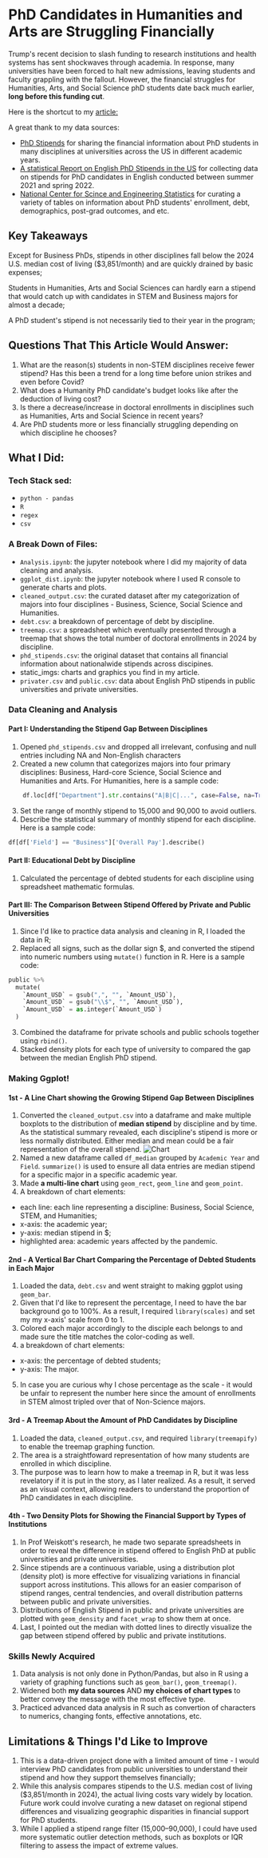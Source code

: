# PhD Candidates in Humanities and Arts are Struggling Financially 
Trump's recent decision to slash funding to research institutions and health systems has sent shockwaves through academia. In response, many universities have been forced to halt new admissions, leaving students and faculty grappling with the fallout. However, the financial struggles for Humanities, Arts, and Social Science phD students date back much earlier, **long before this funding cut**. 

Here is the shortcut to my [article:](https://yatingw24.github.io/phd/)

A great thank to my data sources:
- [PhD Stipends](https://www.phdstipends.com/) for sharing the financial information about PhD students in many disciplines at universities across the US in different academic years.
- [A statistical Report on English PhD Stipends in the US](https://profession.mla.org/english-phd-stipends-in-the-united-states-statistical-report/) for collecting data on stipends for PhD candidates in English conducted between summer 2021 and spring 2022.
- [National Center for Scince and Engineering Statistics](https://ncses.nsf.gov/surveys/doctorate-recipients/2021#data) for curating a variety of tables on information about PhD students' enrollment, debt, demographics, post-grad outcomes, and etc. 


## Key Takeaways 
Except for Business PhDs, stipends in other disciplines fall below the 2024 U.S. median cost of living ($3,851/month) and are quickly drained by basic expenses;

Students in Humanities, Arts and Social Sciences can hardly earn a stipend that would catch up with candidates in STEM and Business majors for almost a decade;

A PhD student's stipend is not necessarily tied to their year in the program;

## Questions That This Article Would Answer:
1. What are the reason(s) students in non-STEM disciplines receive fewer stipend? Has this been a trend for a long time before union strikes and even before Covid?
2. What does a Humanity PhD candidate's budget looks like after the deduction of living cost? 
3. Is there a decrease/increase in doctoral enrollments in disciplines such as Humanities, Arts and Social Science in recent years?
4. Are PhD students more or less financially struggling depending on which discipline he chooses?

## What I Did:
### Tech Stack sed:
 - `python - pandas`
 - `R`
 - `regex`
 - `csv`

### A Break Down of Files:
 - `Analysis.ipynb`: the jupyter notebook where I did my majority of data cleaning and analysis.
  - `ggplot_dist.ipynb`: the jupyter notebook where I used R console to generate charts and plots. 
 - `cleaned_output.csv`: the curated dataset after my categorization of majors into four disciplines - Business, Science, Social Science and Humanities. 
 - `debt.csv`: a breakdown of percentage of debt by discipline.
  - `treemap.csv`: a spreadsheet which eventually presented through a treemap that shows the total number of doctoral enrollments in 2024 by discipline. 
 - `phd_stipends.csv`: the original dataset that contains all financial information about nationalwide stipends across discipines. 
 - static_imgs: charts and graphics you find in my article.
  - `privater.csv` and `public.csv`: data about English PhD stipends in public universities and private universities. 

### Data Cleaning and Analysis 
#### Part I: Understanding the Stipend Gap Between Disciplines
1. Opened `phd_stipends.csv` and dropped all irrelevant, confusing and null entries including NA and Non-English characters 
2. Created a new column that categorizes majors into four primary disciplines: Business, Hard-core Science, Social Science and Humanities and Arts. For Humanities, here is a sample code:
```python
    df.loc[df["Department"].str.contains("A|B|C|...", case=False, na=True), "Field"] = "Humanities"
```
3. Set the range of monthly stipend to 15,000 and 90,000 to avoid  outliers. 
4. Describe the statistical summary of monthly stipend for each discipline. Here is a sample code:
```python
df[df['Field'] == "Business"]['Overall Pay'].describe()

```
#### Part II: Educational Debt by Discipline
1. Calculated the percentage of debted students for each discipline using spreadsheet mathematic formulas. 

#### Part III: The Comparison Between Stipend Offered by Private and Public Universities
1. Since I'd like to practice data analysis and cleaning in R, I loaded the data in R;
2. Replaced all signs, such as the dollar sign $, and converted the stipend into numeric numbers using `mutate()` function in R. Here is a sample code:

```python 
public %>%
  mutate(
    `Amount_USD` = gsub(",", "", `Amount_USD`),   
    `Amount_USD` = gsub("\\$", "", `Amount_USD`), 
    `Amount_USD` = as.integer(`Amount_USD`)       
  )

  ```
3. Combined the dataframe for private schools and public schools together using `rbind()`.
4. Stacked density plots for each type of university to compared the gap between the median English PhD stipend. 

### Making Ggplot!
#### 1st - A Line Chart showing the Growing Stipend Gap Between Disciplines 
1. Converted the `cleaned_output.csv` into a dataframe and make multiple boxplots to the distribution of **median stipend** by discipline and by time. As the statistical summary revealed, each discipline's stipend is more or less normally distributed. Either median and mean could be a fair representation of the overall stipend. 
![Chart](static_imgs/boxplot.png)
2. Named a new dataframe called `df_median` grouped by `Academic Year` and `Field`. `summarize()` is used to ensure all data entries are median stipend for a specific major in a specific academic year.
3. Made **a multi-line chart** using `geom_rect`, `geom_line` and `geom_point`. 
4. A breakdown of chart elements:
- each line: each line representing a discipline: Business, Social Science, STEM, and Humanities;
- x-axis: the academic year;
- y-axis: median stipend in $;
- highlighted area: academic years affected by the pandemic.

#### 2nd - A Vertical Bar Chart Comparing the Percentage of Debted Students in Each Major
1. Loaded the data, `debt.csv` and went straight to making ggplot using `geom_bar`.
2. Given that I'd like to represent the percentage, I need to have the bar background go to 100%. As a result, I required `library(scales)` and set my my x-axis' scale from 0 to 1.
3. Colored each major accordingly to the disciple each belongs to and made sure the title matches the color-coding as well. 
4. a breakdown of chart elements:
- x-axis: the percentage of debted students;
- y-axis: The major.
5. In case you are curious why I chose percentage as the scale - it would be unfair to represent the number here since the amount of enrollments in STEM almost tripled over that of Non-Science majors.

#### 3rd - A Treemap About the Amount of PhD Candidates by Discipline
1. Loaded the data, `cleaned_output.csv`, and required `library(treemapify)` to enable the treemap graphing function.
2. The area is a straightfoward representation of how many students are enrolled in which discipline. 
3. The purpose was to learn how to make a treemap in R, but it was less revelatory if it is put in the story, as I later realized. As a result, it served as an visual context, allowing readers to understand the proportion of PhD candidates in each discipline.

#### 4th - Two Density Plots for Showing the Financial Support by Types of Institutions
1. In Prof Weiskott's research, he made two separate spreadsheets in order to reveal the difference in stipend offered to English PhD at public universities and private universities. 
2. Since stipends are a continuous variable, using a distribution plot (density plot) is more effective for visualizing variations in financial support across institutions. This allows for an easier comparison of stipend ranges, central tendencies, and overall distribution patterns between public and private universities.
3. Distributions of English Stipend in public and private universities are plotted with `geom_density` and `facet_wrap` to show them at once. 
4. Last, I pointed out the median with dotted lines to directly visualize the gap between stipend offered by public and private institutions. 

### Skills Newly Acquired
1. Data analysis is not only done in Python/Pandas, but also in R using a variety of graphing functions such as `geom_bar()`, `geom_treemap()`.
2. Widened both **my data sources** AND **my choices of chart types** to better convey the message with the most effective type.
3. Practiced advanced data analysis in R such as convertion of characters to numerics, changing fonts, effective annotations, etc. 

## Limitations & Things I'd Like to Improve
1. This is a data-driven project done with a limited amount of time - I would interview PhD candidates from public universities to understand their stipend and how they support themselves financially;
2. While this analysis compares stipends to the U.S. median cost of living ($3,851/month in 2024), the actual living costs vary widely by location. Future work could involve curating a new dataset on regional stipend differences and visualizing geographic disparities in financial support for PhD students. 
3. While I applied a stipend range filter (15,000–90,000), I could have used more systematic outlier detection methods, such as boxplots or IQR filtering to assess the impact of extreme values.
 
